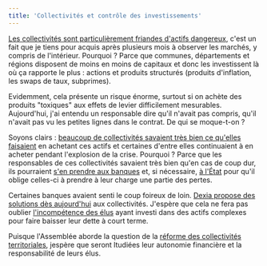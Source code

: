 ```yaml
---
title: 'Collectivités et contrôle des investissements'
---
```


[Les collectivités sont particulièrement friandes d'actifs dangereux](http://www.lexpress.fr/actualite/politique/mystere-autour-du-nombre-de-communes-touchees-par-les-prets-toxiques_671080.html),
c'est un fait que je tiens pour acquis après plusieurs mois à observer les
marchés, y compris de l'intérieur. Pourquoi ? Parce que communes, départements
et régions disposent de moins en moins de capitaux et donc les investissent là
où ça rapporte le plus : actions et produits structurés (produits d'inflation,
les swaps de taux, subprimes).

Evidemment, cela présente un risque énorme, surtout si on achète des produits
"toxiques" aux effets de levier difficilement mesurables. Aujourd'hui, j'ai
entendu un responsable dire qu'il n'avait pas compris, qu'il n'avait pas vu les
petites lignes dans le contrat. De qui se moque-t-on ?

Soyons clairs :
[beaucoup de collectivités savaient très bien ce qu'elles faisaient](http://www.lexpress.fr/actualite/politique/le-gouvernement-connaissait-le-danger-des-prets-toxiques_659149.html)
en achetant ces actifs et certaines d'entre elles continuaient à en acheter
pendant l'explosion de la crise. Pourquoi ? Parce que les responsables de ces
collectivités savaient très bien qu'en cas de coup dur, ils pourraient
[s'en prendre aux banques](http://www.lexpress.fr/region/les-collectivites-locales-se-liguent-contre-les-emprunts-toxiques_827621.html)
et, si nécessaire,
[à l'État](http://www.nordeclair.fr/Actualite/2009/11/11/les-banques-dans-le-collimateur-d-un-col.shtml)
pour qu'il oblige celles-ci à prendre à leur charge une partie des pertes.

Certaines banques avaient senti le coup foireux de loin.
[Dexia propose des solutions dès aujourd'hui](http://www.lemonde.fr/economie/article/2009/11/11/le-patron-de-dexia-la-responsabilite-des-banques-et-des-elus-est-conjointe_1265707_3234.html)
aux collectivités. J'espère que cela ne fera pas oublier
[l'incompétence des élus](http://www.slate.fr/story/12823/collectivites-locales-elus-gestions-irresponsables)
ayant investi dans des actifs complexes pour faire baisser leur dette à court
terme.

Puisque l'Assemblée aborde la question de la
[réforme des collectivités territoriales](http://authueil.org/?2009/11/10/1488-la-reforme-des-collectivites-locales),
jespère que seront ltudiées leur autonomie financière et la responsabilité de
leurs élus.
